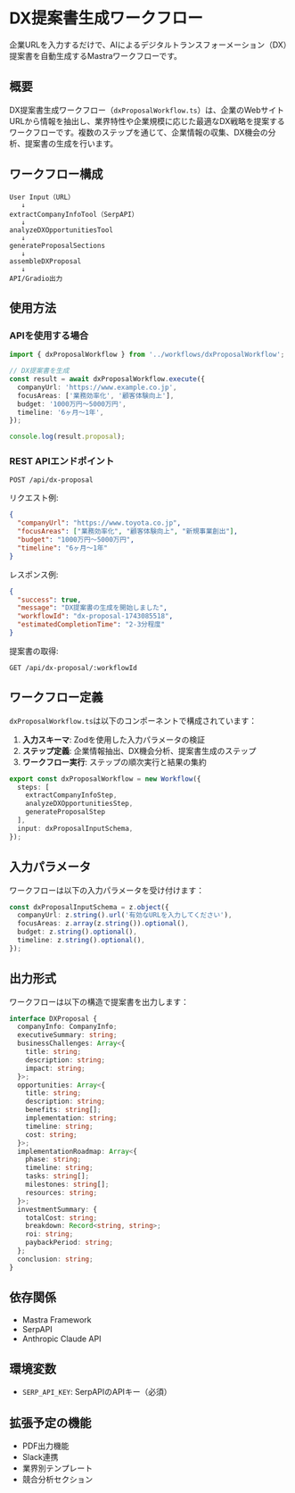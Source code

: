 # DX提案書生成ワークフロー

企業URLを入力するだけで、AIによるデジタルトランスフォーメーション（DX）提案書を自動生成するMastraワークフローです。

## 概要

DX提案書生成ワークフロー（`dxProposalWorkflow.ts`）は、企業のWebサイトURLから情報を抽出し、業界特性や企業規模に応じた最適なDX戦略を提案するワークフローです。複数のステップを通じて、企業情報の収集、DX機会の分析、提案書の生成を行います。

## ワークフロー構成

```
User Input（URL）
   ↓
extractCompanyInfoTool（SerpAPI）
   ↓
analyzeDXOpportunitiesTool
   ↓
generateProposalSections
   ↓
assembleDXProposal
   ↓
API/Gradio出力
```

## 使用方法

### APIを使用する場合

```typescript
import { dxProposalWorkflow } from '../workflows/dxProposalWorkflow';

// DX提案書を生成
const result = await dxProposalWorkflow.execute({
  companyUrl: 'https://www.example.co.jp',
  focusAreas: ['業務効率化', '顧客体験向上'],
  budget: '1000万円〜5000万円',
  timeline: '6ヶ月〜1年',
});

console.log(result.proposal);
```

### REST APIエンドポイント

```
POST /api/dx-proposal
```

リクエスト例:
```json
{
  "companyUrl": "https://www.toyota.co.jp",
  "focusAreas": ["業務効率化", "顧客体験向上", "新規事業創出"],
  "budget": "1000万円〜5000万円",
  "timeline": "6ヶ月〜1年"
}
```

レスポンス例:
```json
{
  "success": true,
  "message": "DX提案書の生成を開始しました",
  "workflowId": "dx-proposal-1743085518",
  "estimatedCompletionTime": "2-3分程度"
}
```

提案書の取得:
```
GET /api/dx-proposal/:workflowId
```

## ワークフロー定義

`dxProposalWorkflow.ts`は以下のコンポーネントで構成されています：

1. **入力スキーマ**: Zodを使用した入力パラメータの検証
2. **ステップ定義**: 企業情報抽出、DX機会分析、提案書生成のステップ
3. **ワークフロー実行**: ステップの順次実行と結果の集約

```typescript
export const dxProposalWorkflow = new Workflow({
  steps: [
    extractCompanyInfoStep,
    analyzeDXOpportunitiesStep,
    generateProposalStep
  ],
  input: dxProposalInputSchema,
});
```

## 入力パラメータ

ワークフローは以下の入力パラメータを受け付けます：

```typescript
const dxProposalInputSchema = z.object({
  companyUrl: z.string().url('有効なURLを入力してください'),
  focusAreas: z.array(z.string()).optional(),
  budget: z.string().optional(),
  timeline: z.string().optional(),
});
```

## 出力形式

ワークフローは以下の構造で提案書を出力します：

```typescript
interface DXProposal {
  companyInfo: CompanyInfo;
  executiveSummary: string;
  businessChallenges: Array<{
    title: string;
    description: string;
    impact: string;
  }>;
  opportunities: Array<{
    title: string;
    description: string;
    benefits: string[];
    implementation: string;
    timeline: string;
    cost: string;
  }>;
  implementationRoadmap: Array<{
    phase: string;
    timeline: string;
    tasks: string[];
    milestones: string[];
    resources: string;
  }>;
  investmentSummary: {
    totalCost: string;
    breakdown: Record<string, string>;
    roi: string;
    paybackPeriod: string;
  };
  conclusion: string;
}
```

## 依存関係

- Mastra Framework
- SerpAPI
- Anthropic Claude API

## 環境変数

- `SERP_API_KEY`: SerpAPIのAPIキー（必須）

## 拡張予定の機能

- PDF出力機能
- Slack連携
- 業界別テンプレート
- 競合分析セクション
